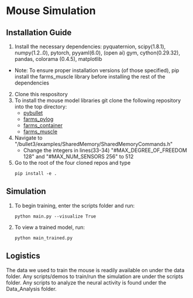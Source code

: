 # Mouse Simulation

## Installation Guide
1. Install the necessary dependencies: pyquaternion, scipy(1.8.1), numpy(1.2..0), pytorch, pyyaml(6.0), (open ai) gym, cython(0.29.32), pandas, colorama (0.4.5), matplotlib
- Note: To ensure proper installation versions (of those specified), pip install the farms_muscle library before installing the rest of the dependencies
2. Clone this respository
3. To install the mouse model libraries git clone the following repository into the top directory: 
    - [pybullet](https://github.com/bulletphysics/bullet3) 
    - [farms_pylog](https://gitlab.com/farmsim/farms_pylog.git)
    - [farms_container](https://gitlab.com/farmsim/farms_container.git)
    - [farms_muscle](https://gitlab.com/farmsim/farms_muscle.git)
4. Navigate to "/bullet3/examples/SharedMemory/SharedMemoryCommands.h"
    - Change the integers in lines(33-34) "#MAX_DEGREE_OF_FREEDOM 128" and "#MAX_NUM_SENSORS 256" to 512
5. Go to the root of the four cloned repos and type 
    ```
    pip install -e .
    ```
    
## Simulation
1. To begin training, enter the scripts folder and run:
    ```
    python main.py --visualize True
    ``` 
2. To view a trained model, run:
    ```
    python main_trained.py
    ```
## Logistics
The data we used to train the mouse is readily available on under the data folder. Any scripts/demos to train/run the simulation are under the scripts folder. Any scripts to analyze the neural activity is found under the Data_Analysis folder.
